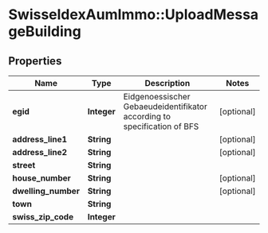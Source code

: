 # SwisseldexAumImmo::UploadMessageBuilding

## Properties
Name | Type | Description | Notes
------------ | ------------- | ------------- | -------------
**egid** | **Integer** | Eidgenoessischer Gebaeudeidentifikator according to specification of BFS | [optional] 
**address_line1** | **String** |  | [optional] 
**address_line2** | **String** |  | [optional] 
**street** | **String** |  | 
**house_number** | **String** |  | [optional] 
**dwelling_number** | **String** |  | [optional] 
**town** | **String** |  | 
**swiss_zip_code** | **Integer** |  | 


